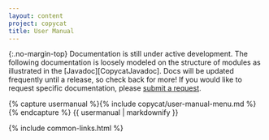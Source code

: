 ```yaml
---
layout: content
project: copycat
title: User Manual
---
```


{:.no-margin-top}
Documentation is still under active development. The following documentation is loosely modeled on the structure of modules as illustrated in the [Javadoc][CopycatJavadoc]. Docs will be updated frequently until a release, so check back for more! If you would like to request specific documentation, please [submit a request](http://github.com/atomix/copycat/issues).

<div id="user-manual-index">
{% capture usermanual %}{% include copycat/user-manual-menu.md %}{% endcapture %}
{{ usermanual | markdownify }}
</div>

{% include common-links.html %}